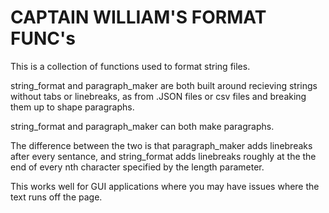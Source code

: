 # CAPTAIN WILLIAM'S FORMAT FUNC's

This is a collection of functions used to format string files. 

string_format and paragraph_maker are both built around recieving 
strings without tabs or linebreaks, as from .JSON files or csv files 
and breaking them up to shape paragraphs. 

string_format and paragraph_maker can both make paragraphs. 

The difference between the two is that 
paragraph_maker adds linebreaks after every sentance, and
string_format adds linebreaks roughly at the the end of every nth 
character specified by the length parameter. 

This works well for GUI applications where you may have issues
where the text runs off the page. 
